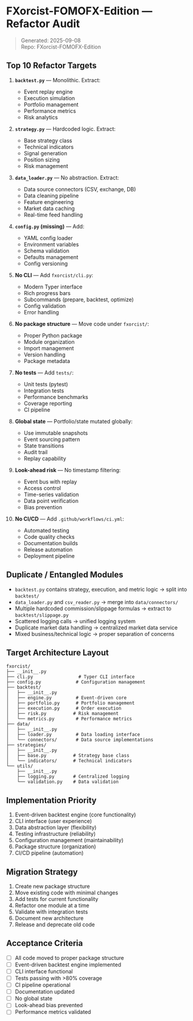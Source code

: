 # FXorcist-FOMOFX-Edition — Refactor Audit

> Generated: 2025-09-08  
> Repo: FXorcist-FOMOFX-Edition

## Top 10 Refactor Targets

1. **`backtest.py`** — Monolithic. Extract:
   - Event replay engine
   - Execution simulation
   - Portfolio management
   - Performance metrics
   - Risk analytics

2. **`strategy.py`** — Hardcoded logic. Extract:
   - Base strategy class
   - Technical indicators
   - Signal generation
   - Position sizing
   - Risk management

3. **`data_loader.py`** — No abstraction. Extract:
   - Data source connectors (CSV, exchange, DB)
   - Data cleaning pipeline
   - Feature engineering
   - Market data caching
   - Real-time feed handling

4. **`config.py` (missing)** — Add:
   - YAML config loader
   - Environment variables
   - Schema validation
   - Defaults management
   - Config versioning

5. **No CLI** — Add `fxorcist/cli.py`:
   - Modern Typer interface
   - Rich progress bars
   - Subcommands (prepare, backtest, optimize)
   - Config validation
   - Error handling

6. **No package structure** — Move code under `fxorcist/`:
   - Proper Python package
   - Module organization
   - Import management
   - Version handling
   - Package metadata

7. **No tests** — Add `tests/`:
   - Unit tests (pytest)
   - Integration tests
   - Performance benchmarks
   - Coverage reporting
   - CI pipeline

8. **Global state** — Portfolio/state mutated globally:
   - Use immutable snapshots
   - Event sourcing pattern
   - State transitions
   - Audit trail
   - Replay capability

9. **Look-ahead risk** — No timestamp filtering:
   - Event bus with replay
   - Access control
   - Time-series validation
   - Data point verification
   - Bias prevention

10. **No CI/CD** — Add `.github/workflows/ci.yml`:
    - Automated testing
    - Code quality checks
    - Documentation builds
    - Release automation
    - Deployment pipeline

## Duplicate / Entangled Modules

- `backtest.py` contains strategy, execution, and metric logic → split into `backtest/`
- `data_loader.py` and `csv_reader.py` → merge into `data/connectors/`
- Multiple hardcoded commission/slippage formulas → extract to `backtest/slippage.py`
- Scattered logging calls → unified logging system
- Duplicate market data handling → centralized market data service
- Mixed business/technical logic → proper separation of concerns

## Target Architecture Layout

```
fxorcist/
├── __init__.py
├── cli.py                 # Typer CLI interface
├── config.py             # Configuration management
├── backtest/
│   ├── __init__.py
│   ├── engine.py         # Event-driven core
│   ├── portfolio.py      # Portfolio management
│   ├── execution.py      # Order execution
│   ├── risk.py          # Risk management
│   └── metrics.py        # Performance metrics
├── data/
│   ├── __init__.py
│   ├── loader.py         # Data loading interface
│   └── connectors/       # Data source implementations
├── strategies/
│   ├── __init__.py
│   ├── base.py          # Strategy base class
│   └── indicators/      # Technical indicators
└── utils/
    ├── __init__.py
    ├── logging.py       # Centralized logging
    └── validation.py    # Data validation
```

## Implementation Priority

1. Event-driven backtest engine (core functionality)
2. CLI interface (user experience)
3. Data abstraction layer (flexibility)
4. Testing infrastructure (reliability)
5. Configuration management (maintainability)
6. Package structure (organization)
7. CI/CD pipeline (automation)

## Migration Strategy

1. Create new package structure
2. Move existing code with minimal changes
3. Add tests for current functionality
4. Refactor one module at a time
5. Validate with integration tests
6. Document new architecture
7. Release and deprecate old code

## Acceptance Criteria

- [ ] All code moved to proper package structure
- [ ] Event-driven backtest engine implemented
- [ ] CLI interface functional
- [ ] Tests passing with >80% coverage
- [ ] CI pipeline operational
- [ ] Documentation updated
- [ ] No global state
- [ ] Look-ahead bias prevented
- [ ] Performance metrics validated